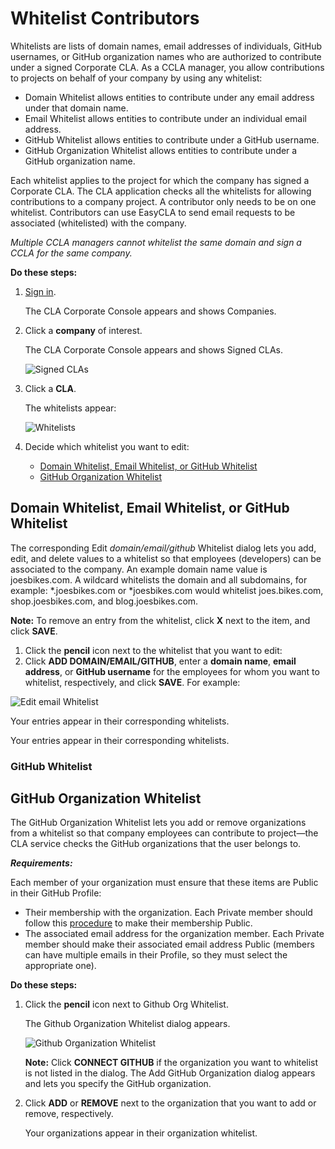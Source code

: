 # Whitelist Contributors

Whitelists are lists of domain names, email addresses of individuals, GitHub usernames, or GitHub organization names who are authorized to contribute under a signed Corporate CLA. As a CCLA manager, you allow contributions to projects on behalf of your company by using any whitelist:

* Domain Whitelist allows entities to contribute under any email address under that domain name.
* Email Whitelist allows entities to contribute under an individual email address.
* GitHub Whitelist allows entities to contribute under a GitHub username.
* GitHub Organization Whitelist allows entities to contribute under a GitHub organization name.

Each whitelist applies to the project for which the company has signed a Corporate CLA. The CLA application checks all the whitelists for allowing contributions to a company project. A contributor only needs to be on one whitelist. Contributors can use EasyCLA to send email requests to be associated \(whitelisted\) with the company.

_Multiple CCLA managers cannot whitelist the same domain and sign a CCLA for the same company._

**Do these steps:**

1. [Sign in](sign-in-to-the-cla-corporate-console.md).

   The CLA Corporate Console appears and shows Companies.

2. Click a **company** of interest.

   The CLA Corporate Console appears and shows Signed CLAs.

   ![Signed CLAs](../.gitbook/assets/cla-signed-clas.png)

3. Click a **CLA**.

   The whitelists appear:

   ![Whitelists](../.gitbook/assets/cla-whitelists.png)

4. Decide which whitelist you want to edit:
   * [Domain Whitelist, Email Whitelist, or GitHub Whitelist](whitelist-contributors.md#domain-whitelist--email-whitelist--or-github-whitelist)
   * [GitHub Organization Whitelist](whitelist-contributors.md#github-organization-whitelist)

## Domain Whitelist, Email Whitelist, or GitHub Whitelist

The corresponding Edit _domain/email/github_ Whitelist dialog lets you add, edit, and delete values to a whitelist so that employees \(developers\) can be associated to the company. An example domain name value is joesbikes.com. A wildcard whitelists the domain and all subdomains, for example: \*.joesbikes.com or \*joesbikes.com would whitelist joes.bikes.com, shop.joesbikes.com, and blog.joesbikes.com.

**Note:** To remove an entry from the whitelist, click **X** next to the item, and click **SAVE**.

1. Click the **pencil** icon next to the whitelist that you want to edit:
2. Click **ADD DOMAIN/EMAIL/GITHUB**, enter a **domain name**, **email address**, or **GitHub username** for the employees for whom you want to whitelist, respectively, and click **SAVE**. For example:

![Edit email Whitelist](../.gitbook/assets/cla-edit-email-whitelist.png)

Your entries appear in their corresponding whitelists.

Your entries appear in their corresponding whitelists.

### GitHub Whitelist

## GitHub Organization Whitelist

The GitHub Organization Whitelist lets you add or remove organizations from a whitelist so that company employees can contribute to project—the CLA service checks the GitHub organizations that the user belongs to.

_**Requirements:**_

Each member of your organization must ensure that these items are Public in their GitHub Profile:

* Their membership with the organization. Each Private member should follow this [procedure](https://help.github.com/en/articles/publicizing-or-hiding-organization-membership) to make their membership Public.
* The associated email address for the organization member. Each Private member should make their associated email address Public \(members can have multiple emails in their Profile, so they must select the appropriate one\).

**Do these steps:**

1. Click the **pencil** icon next to Github Org Whitelist.

   The Github Organization Whitelist dialog appears.

   ![Github Organization Whitelist](../.gitbook/assets/cla-github-organization-whitelist-no-organizations.png)

   **Note:** Click **CONNECT GITHUB** if the organization you want to whitelist is not listed in the dialog. The Add GitHub Organization dialog appears and lets you specify the GitHub organization.

2. Click **ADD** or **REMOVE** next to the organization that you want to add or remove, respectively.

   Your organizations appear in their organization whitelist.

